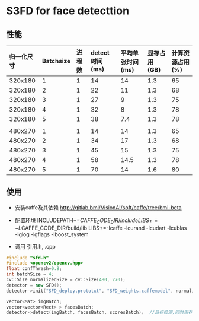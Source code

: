 # S3FD for face detecttion

## 性能
|归一化尺寸|Batchsize|进程数| detect时间(ms) |平均单张时间(ms) |显存占用(GB) | 计算资源占用(%)
|:---|:---|:---|:---|:---|:---|:---
320x180| 1 | 1| 14 | 14 | 1.3 | 65
320x180| 2 | 1| 22 | 11 | 1.3 | 68
320x180| 3 | 1| 27 | 9 | 1.3 | 75
320x180| 4 | 1| 32 | 8 | 1.3 | 78
320x180| 5 | 1| 38 | 7.4 | 1.3 |78
 | | | | |
480x270| 1 | 1| 14 | 14 | 1.3 | 65
480x270| 2 | 1| 34 | 17 | 1.3 | 68
480x270| 3 | 1| 45 | 15 | 1.3 | 75
480x270| 4 | 1| 58 | 14.5 | 1.3 | 78
480x270| 5 | 1| 70 | 14 | 1.6 |80

## 使用
* 安装caffe及其依赖
http://gitlab.bmi/VisionAI/soft/caffe/tree/bmi-beta

* 配置环境
INCLUDEPATH+=$CAFFE_CODE_DIR/include
LIBS += -L$CAFFE_CODE_DIR/build/lib
LIBS+=-lcaffe  -lcurand -lcudart -lcublas \
        -lglog -lgflags -lboost_system

* 调用
引用.h, .cpp
```C++
#include "sfd.h"
#include <opencv2/opencv.hpp>
float confThresh=0.8;
int batchSize = 4;
cv::Size normalizedSize = cv::Size(480, 270);
detector = new SFD();
detector->init("SFD_deploy.prototxt", "SFD_weights.caffemodel", normalizedSize, batchSize, confThresh);

vector<Mat> imgBatch;
vector<vector<Rect> > facesBatch;
detector->detect(imgBatch, facesBatch, scoresBatch);  //目标检测,同时保存每个框的置信度

```
